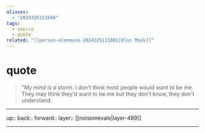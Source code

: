 ```yaml
---
aliases:
  - "2024325111648"
tags:
  - source
  - quote
related: "[[person-elonmusk-2024325111801|Elon Musk]]"
---
```

# quote

> "_My mind is a storm_. I don't think most people would want to be me. They may think they'd want to be me but they don't know, they don't understand.


***

up:: 
back:: 
forward:: 
layer:: [[noisomevale|layer-489]]

***
